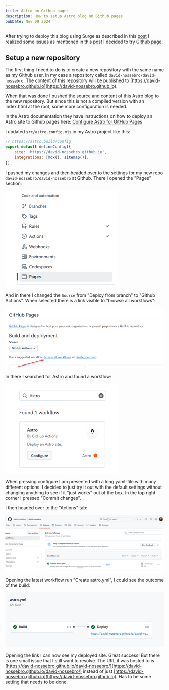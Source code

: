 ```yaml
---
title: Astro on Github pages
description: How to setup Astro blog on Github pages
pubDate: Nov 09 2024
---
```

After trying to deploy this blog using Surge as described in this [post](../deploy-static-site-to-surge/index.md) I realized some issues as mentioned in this [post](../why-surge-was-not-a-good-fit/index.md) I decided to try [Github page](https://pages.github.com/).

## Setup a new repository

The first thing I need to do is to create a new repository with the same name as my Github user. In my case a repository called `david-nossebro/david-nossebro`. The content of this repository will be published to [https://david-nossebro.github.io](https://david-nossebro.github.io).

When that was done I pushed the source and content of this Astro blog to the new repository. But since this is not a compiled version with an index.html at the root, some more configuration is needed. 

In the Astro documentation they have instructions on how to deploy an Astro site to Github pages here:
[Configure Astro for GitHub Pages](https://docs.astro.build/en/guides/deploy/github/)

I updated `src/astro.config.mjs` in my Astro project like this:

``` js
// https://astro.build/config  
export default defineConfig({  
    site: 'https://david-nossebro.github.io',
    integrations: [mdx(), sitemap()],  
});
```

I pushed my changes and then headed over to the settings for my new repo `david-nossebro/david-nossebro` at Github. There I opened the "Pages" section:

![](images/github-pages-pages.png)

And in there I changed the `Source` from "Deploy from branch" to "Github Actions". When selected there is a link visible to "browse all workflows":

![](images/browse-all-workflows-github-actions.png)

In there I searched for Astro and found a workflow:

![](images/astro-workflow-github-actions.png)

When pressing configure I am presented with a long yaml-file with many different options. I decided to just try it out with the default settings without changing anything to see if it "just works" out of the box. In the top right corner I pressed "Commit changes".

I then headed over to the "Actions" tab:

![](images/github-actions-tab.png)

Opening the latest workflow run "Create astro.yml", I could see the outcome of the build:

![](images/github-action-build-result.png)

Opening the link I can now see my deployed site. Great success! But there is one small issue that I still want to resolve. The URL it was hosted to is [https://david-nossebro.github.io/david-nossebro/](https://david-nossebro.github.io/david-nossebro/) instead of just [https://david-nossebro.github.io](https://david-nossebro.github.io). Has to be some setting that needs to be done. 

